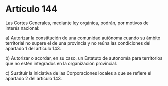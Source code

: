 # Artículo 144

Las Cortes Generales, mediante ley orgánica, podrán, por motivos de interés nacional:

a) Autorizar la constitución de una comunidad autónoma cuando su ámbito territorial no supere el de una provincia y no reúna las condiciones del apartado 1 del artículo 143.

b) Autorizar o acordar, en su caso, un Estatuto de autonomía para territorios que no estén integrados en la organización provincial.

c) Sustituir la iniciativa de las Corporaciones locales a que se refiere el apartado 2 del artículo 143.
